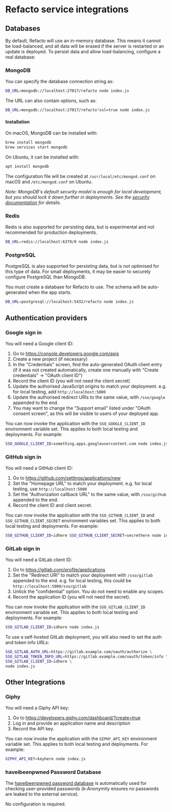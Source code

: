 # Refacto service integrations

## Databases

By default, Refacto will use an in-memory database. This means it
cannot be load-balanced, and all data will be erased if the server is
restarted or an update is deployed. To persist data and allow
load-balancing, configure a real database:

### MongoDB

You can specify the database connection string as:

```bash
DB_URL=mongodb://localhost:27017/refacto node index.js
```

The URL can also contain options, such as:

```bash
DB_URL=mongodb://localhost:27017/refacto?ssl=true node index.js
```

#### Installation

On macOS, MongoDB can be installed with:

```bash
brew install mongodb
brew services start mongodb
```

On Ubuntu, it can be installed with:

```bash
apt install mongodb
```

The configuration file will be created at `/usr/local/etc/mongod.conf`
on macOS and `/etc/mongod.conf` on Ubuntu.

*Note: MongoDB's default security model is enough for local
development, but you should lock it down further in deployments. See
the [security documentation](./SECURITY.md) for details.*

### Redis

Redis is also supported for persisting data, but is experimental and
not recommended for production deployments.

```bash
DB_URL=redis://localhost:6379/0 node index.js
```

### PostgreSQL

PostgreSQL is also supported for persisting data, but is not optimised
for this type of data. For small deployments, it may be easier to
securely configure PostgreSQL than MongoDB.

You must create a database for Refacto to use. The schema will be
auto-generated when the app starts.

```bash
DB_URL=postgresql://localhost:5432/refacto node index.js
```

## Authentication providers

### Google sign in

You will need a Google client ID:

1. Go to <https://console.developers.google.com/apis>
2. Create a new project (if necessary)
3. In the "Credentials" screen, find the auto-generated OAuth client
   entry (if it was not created automatically, create one manually with
   "Create credentials" &rarr; "OAuth client ID")
4. Record the client ID (you will not need the client secret)
5. Update the authorised JavaScript origins to match your deployment.
   e.g. for local testing, add `http://localhost:5000`
6. Update the authorised redirect URIs to the same value, with
   `/sso/google` appended to the end.
7. You may want to change the "Support email" listed under
   "OAuth consent screen", as this will be visible to users of your
   deployed app.

You can now invoke the application with the `SSO_GOOGLE_CLIENT_ID`
environment variable set. This applies to both local testing and
deployments. For example:

```bash
SSO_GOOGLE_CLIENT_ID=something.apps.googleusercontent.com node index.js
```

### GitHub sign in

You will need a GitHub client ID:

1. Go to <https://github.com/settings/applications/new>
2. Set the "Homepage URL" to match your deployment. e.g. for local
   testing, use `http://localhost:5000`
3. Set the "Authorization callback URL" to the same value, with
   `/sso/github` appended to the end.
4. Record the client ID and client secret.

You can now invoke the application with the `SSO_GITHUB_CLIENT_ID` and
`SSO_GITHUB_CLIENT_SECRET` environment variables set. This applies to
both local testing and deployments. For example:

```bash
SSO_GITHUB_CLIENT_ID=idhere SSO_GITHUB_CLIENT_SECRET=secrethere node index.js
```

### GitLab sign in

You will need a GitLab client ID:

1. Go to <https://gitlab.com/profile/applications>
2. Set the "Redirect URI" to match your deployment with
   `/sso/gitlab` appended to the end. e.g. for local
   testing, this could be `http://localhost:5000/sso/gitlab`
3. Untick the "confidential" option. You do not need to enable
   any scopes.
4. Record the application ID (you will not need the secret).

You can now invoke the application with the `SSO_GITLAB_CLIENT_ID`
environment variable set. This applies to both local testing and
deployments. For example:

```bash
SSO_GITLAB_CLIENT_ID=idhere node index.js
```

To use a self-hosted GitLab deployment, you will also need to set
the auth and token info URLs:

```bash
SSO_GITLAB_AUTH_URL=https://gitlab.example.com/oauth/authorize \
SSO_GITLAB_TOKEN_INFO_URL=https://gitlab.example.com/oauth/token/info \
SSO_GITLAB_CLIENT_ID=idhere \
node index.js
```

## Other Integrations

### Giphy

You will need a Giphy API key:

1. Go to <https://developers.giphy.com/dashboard/?create=true>
2. Log in and provide an application name and description
3. Record the API key.

You can now invoke the application with the `GIPHY_API_KEY` environment
variable set. This applies to both local testing and deployments. For example:

```bash
GIPHY_API_KEY=keyhere node index.js
```

### haveibeenpwned Password Database

The [haveibeenpwned password database](https://haveibeenpwned.com/Passwords)
is automatically used for checking user-provided passwords (k-Anonymity
ensures no passwords are leaked to the external service).

No configuration is required.
